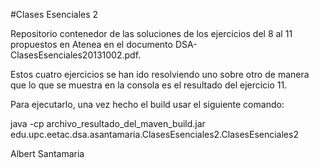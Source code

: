 #Clases Esenciales 2

Repositorio contenedor de las soluciones de los ejercicios del 8 al 11 propuestos en Atenea en el documento DSA-ClasesEsenciales20131002.pdf.

Estos cuatro ejercicios se han ido resolviendo uno sobre otro de manera que lo que se muestra en la consola es el resultado del ejercicio 11.

Para ejecutarlo, una vez hecho el build usar el siguiente comando:

java -cp archivo_resultado_del_maven_build.jar
edu.upc.eetac.dsa.asantamaria.ClasesEsenciales2.ClasesEsenciales2


Albert Santamaria